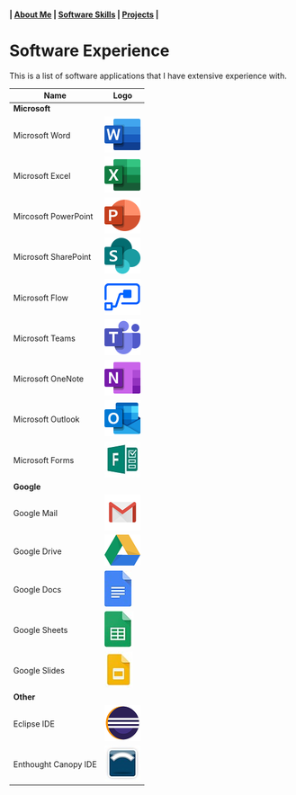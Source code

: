 #### | [About Me]() | [Software Skills](./software) | [Projects](./projects) |


# Software Experience
  This is a list of software applications that I have extensive experience with.

| Name                 | Logo |
|----------------------|------|
| **Microsoft**        |      |
| Microsoft Word       |   ![](../images/Word.png)   |
| Microsoft Excel      |   ![](../images/Excel.png)   |
| Mircosoft PowerPoint |   ![](../images/PowerPoint.png)   |
| Microsoft SharePoint |   ![](../images/SharePoint.png)   |
| Microsoft Flow       |   ![](../images/Flow.png)   |
| Microsoft Teams      |   ![](../images/Teams.png)   |
| Microsoft OneNote    |   ![](../images/OneNote.png)   |
| Microsoft Outlook    |   ![](../images/Outlook.png)   |
| Microsoft Forms      |   ![](../images/Forms.jfif)   |
| **Google**           |      |
| Google Mail          |   ![](../images/Mail.png)   |
| Google Drive         |   ![](../images/Drive.png)   |
| Google Docs          |   ![](../images/Docs.jpg)   |
| Google Sheets        |   ![](../images/Sheets.jpg)   |
| Google Slides        |   ![](../images/Slides.jpg)   |
| **Other**            |      |
| Eclipse IDE          |   ![](../images/Eclipse.png)   |
| Enthought Canopy IDE |   ![](../images/Canopy.jfif)   |

